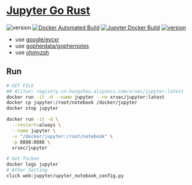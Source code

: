 # [Jupyter Go Rust](https://jupyters.vercel.app/)

![version](https://img.shields.io/badge/Date-2022_05_02-da282a) [![Docker Automated Build](https://img.shields.io/docker/automated/xrsec/jupyter?label=Build&logo=docker&style=flat-square)](https://hub.docker.com/r/xrsec/jupyter) [![Jupyter Docker Build](https://github.com/XRSec/Jupyter/actions/workflows/jupyter.yml/badge.svg)](https://github.com/XRSec/Jupyter/actions/workflows/jupyter.yml) [![version](https://img.shields.io/badge/From-google/evcxr-da282a)](https://github.com/google/evcxr)

- use [google/evcxr](https://github.com/google/evcxr)
- use [gopherdata/gophernotes](https://github.com/gopherdata/gophernotes)
- use [ohmyzsh](https://gist.github.com/XRSec/0e47c9b793887d201bab9de2a07a740c)

## Run

```bash
# GET FILE
## AliYun: registry.cn-hangzhou.aliyuncs.com/xrsec/jupyter:latest
docker run -it -d --name jupyter --rm xrsec/jupyter:latest
docker cp jupyter:/root/notebook /docker/jupyter
docker stop jupyter

docker run -it -d \
  --restart=always \
  --name jupyter \
  -v "/docker/jupyter:/root/notebook" \
  -p 8888:8888 \
  xrsec/jupyter

# Get Tocken
docker logs jupyter
# Ather Setting
click web:jupyter/upyter_notebook_config.py
```
